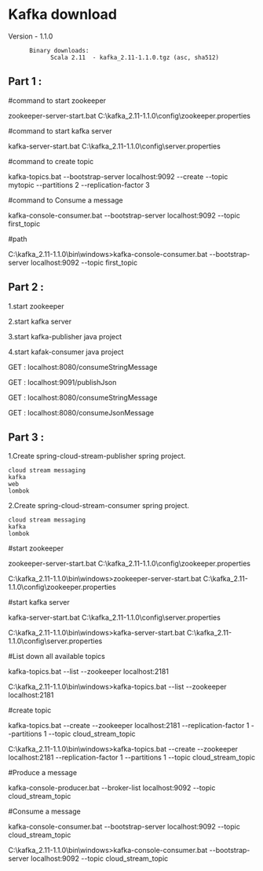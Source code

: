 # Kafka download

Version - 1.1.0

		  Binary downloads:
				Scala 2.11  - kafka_2.11-1.1.0.tgz (asc, sha512)

Part 1 :
----------------------------------------

#command to start zookeeper

zookeeper-server-start.bat C:\kafka_2.11-1.1.0\config\zookeeper.properties

#command to start kafka server

kafka-server-start.bat C:\kafka_2.11-1.1.0\config\server.properties

#command to create topic

kafka-topics.bat --bootstrap-server localhost:9092 --create --topic mytopic --partitions 2 --replication-factor 3

#command to Consume a message

kafka-console-consumer.bat --bootstrap-server localhost:9092 --topic first_topic

#path

C:\kafka_2.11-1.1.0\bin\windows>kafka-console-consumer.bat --bootstrap-server localhost:9092 --topic first_topic

Part 2 :
----------------------------------------

1.start zookeeper

2.start kafka server

3.start kafka-publisher java project

4.start kafak-consumer java project

GET : localhost:8080/consumeStringMessage

GET : localhost:9091/publishJson

GET : localhost:8080/consumeStringMessage

GET : localhost:8080/consumeJsonMessage

Part 3 :
------------------------------------------

1.Create spring-cloud-stream-publisher spring project.
	
	cloud stream messaging
	kafka
	web
	lombok
	
2.Create spring-cloud-stream-consumer spring project.
	
	cloud stream messaging
	kafka
	lombok


#start zookeeper

zookeeper-server-start.bat C:\kafka_2.11-1.1.0\config\zookeeper.properties

C:\kafka_2.11-1.1.0\bin\windows>zookeeper-server-start.bat C:\kafka_2.11-1.1.0\config\zookeeper.properties

#start kafka server

kafka-server-start.bat C:\kafka_2.11-1.1.0\config\server.properties

C:\kafka_2.11-1.1.0\bin\windows>kafka-server-start.bat C:\kafka_2.11-1.1.0\config\server.properties

#List down all available topics

kafka-topics.bat --list --zookeeper localhost:2181

C:\kafka_2.11-1.1.0\bin\windows>kafka-topics.bat --list --zookeeper localhost:2181

#create topic

kafka-topics.bat --create --zookeeper localhost:2181 --replication-factor 1 --partitions 1 --topic cloud_stream_topic

C:\kafka_2.11-1.1.0\bin\windows>kafka-topics.bat --create --zookeeper localhost:2181 --replication-factor 1 --partitions 1 --topic cloud_stream_topic

#Produce a message

kafka-console-producer.bat --broker-list localhost:9092 --topic cloud_stream_topic

#Consume a message

kafka-console-consumer.bat --bootstrap-server localhost:9092 --topic cloud_stream_topic

C:\kafka_2.11-1.1.0\bin\windows>kafka-console-consumer.bat --bootstrap-server localhost:9092 --topic cloud_stream_topic



